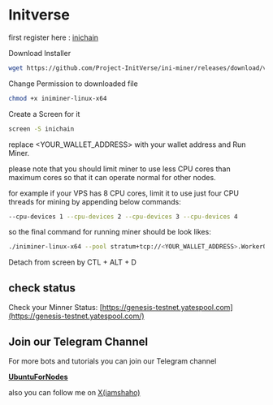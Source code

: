 # Initverse

first register here : [inichain](https://candy.inichain.com?invite=OK53IHA53XCULMMNGSQ680U3X)

Download Installer

```bash
wget https://github.com/Project-InitVerse/ini-miner/releases/download/v1.0.0/iniminer-linux-x64
```

Change Permission to downloaded file

```bash
chmod +x iniminer-linux-x64
```

Create a Screen for it

```bash
screen -S inichain
```

replace <YOUR_WALLET_ADDRESS> with your wallet address and Run Miner.

please note that you should limit miner to use less CPU cores than maximum cores so that it can operate normal for other nodes.

for example if your VPS has 8 CPU cores, limit it to use just four CPU threads for mining by appending below commands:

```bash
--cpu-devices 1 --cpu-devices 2 --cpu-devices 3 --cpu-devices 4
```

so the final command for running miner should be look likes:

```bash
./iniminer-linux-x64 --pool stratum+tcp://<YOUR_WALLET_ADDRESS>.Worker001@pool-core-testnet.inichain.com:32672 --cpu-devices 1 --cpu-devices 2 --cpu-devices 3 --cpu-devices 4
```

Detach from screen by CTL + ALT + D

## check status

Check your Minner Status: [https://genesis-testnet.yatespool.com](https://genesis-testnet.yatespool.com/)

## Join our Telegram Channel

For more bots and tutorials you can join our Telegram channel

[**UbuntuForNodes**](https://t.me/ubuntufornodes)

also you can follow me on [X(iamshaho)](https://x.com/iamshaho)
